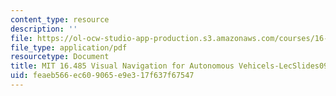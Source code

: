 ```yaml
---
content_type: resource
description: ''
file: https://ol-ocw-studio-app-production.s3.amazonaws.com/courses/16-485-visual-navigation-for-autonomous-vehicles-vnav-fall-2020/feaeb566ec609065e9e317f637f67547_MIT16_485F20_lec09.pdf
file_type: application/pdf
resourcetype: Document
title: MIT 16.485 Visual Navigation for Autonomous Vehicels-LecSlides09
uid: feaeb566-ec60-9065-e9e3-17f637f67547
---
```


